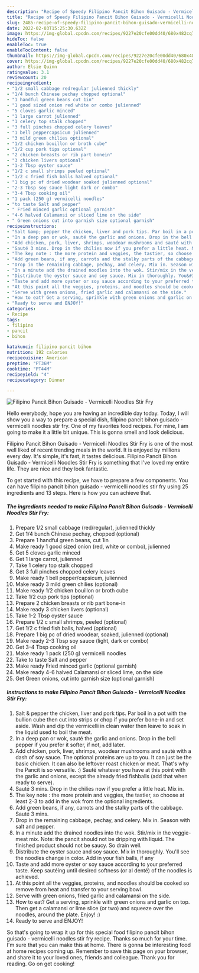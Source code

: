 ```yaml
---
description: "Recipe of Speedy Filipino Pancit Bihon Guisado - Vermicelli Noodles Stir Fry"
title: "Recipe of Speedy Filipino Pancit Bihon Guisado - Vermicelli Noodles Stir Fry"
slug: 2485-recipe-of-speedy-filipino-pancit-bihon-guisado-vermicelli-noodles-stir-fry
date: 2022-02-03T15:25:30.632Z
image: https://img-global.cpcdn.com/recipes/9227e20cfe00dd40/680x482cq70/filipino-pancit-bihon-guisado-vermicelli-noodles-stir-fry-recipe-main-photo.jpg
hideToc: false
enableToc: true
enableTocContent: false
thumbnail: https://img-global.cpcdn.com/recipes/9227e20cfe00dd40/680x482cq70/filipino-pancit-bihon-guisado-vermicelli-noodles-stir-fry-recipe-main-photo.jpg
cover: https://img-global.cpcdn.com/recipes/9227e20cfe00dd40/680x482cq70/filipino-pancit-bihon-guisado-vermicelli-noodles-stir-fry-recipe-main-photo.jpg
author: Elsie Quinn
ratingvalue: 3.1
reviewcount: 20
recipeingredient:
- "1/2 small cabbage redregular julienned thickly"
- "1/4 bunch Chinese pechay chopped optional"
- "1 handful green beans cut 1in"
- "1 good sized onion red white or combo julienned"
- "5 cloves garlic minced"
- "1 large carrot julienned"
- "1 celery top stalk chopped"
- "3 full pinches chopped celery leaves"
- "1 bell peppercapsicum julienned"
- "3 mild green chilies optional"
- "1/2 chicken bouillon or broth cube"
- "1/2 cup pork tips optional"
- "2 chicken breasts or rib part bonein"
- "3 chicken livers optional"
- "1-2 Tbsp oyster sauce"
- "1/2 c small shrimps peeled optional"
- "1/2 c fried fish balls halved optional"
- "1 big pc of dried woodear soaked julienned optional"
- "2-3 Tbsp soy sauce light dark or combo"
- "3-4 Tbsp cooking oil"
- "1 pack (250 g) vermicelli noodles"
- "to taste Salt and pepper"
- " Fried minced garlic optional garnish"
- "4-6 halved Calamansi or sliced lime on the side"
- " Green onions cut into garnish size optional garnish"
recipeinstructions:
- "Salt &amp; pepper the chicken, liver and pork tips. Par boil in a pot with the bullion cube then cut into strips or chop if you prefer bone-in and set aside. Wash and dip the vermicelli in clean water then leave to soak in the liquid used to boil the meat."
- "In a deep pan or wok, sauté the garlic and onions. Drop in the bell pepper if you prefer it softer, if not, add later."
- "Add chicken, pork, liver, shrimps, woodear mushrooms and sauté with a dash of soy sauce. The optional proteins are up to you. It can just be the basic chicken. It can also be leftover roast chicken or meat. That&#39;s why the Pancit is so versatile. :) Sauté whatever you have at this point with the garlic and onions, except the already fried fishballs (add that when ready to serve)."
- "Sauté 3 mins. Drop in the chilies now if you prefer a little heat. Mix in."
- "The key note : the more protein and veggies, the tastier, so choose at least 2-3 to add in the wok from the optional ingredients."
- "Add green beans, if any, carrots and the stalky parts of the cabbage. Sauté 3 mins."
- "Drop in the remaining cabbage, pechay, and celery. Mix in. Season with salt and pepper."
- "In a minute add the drained noodles into the wok. Stir/mix in the veggie-meat mix. Note: the pancit should not be dripping with liquid. The finished product should not be saucy. So drain well."
- "Distribute the oyster sauce and soy sauce. Mix in thoroughly. You&#39;ll see the noodles change in color. Add in your fish balls, if any"
- "Taste and add more oyster or soy sauce according to your preferred taste. Keep sautéing until desired softness (or al denté) of the noodles is achieved."
- "At this point all the veggies, proteins, and noodles should be cooked so remove from heat and transfer to your serving bowl."
- "Serve with green onions, fried garlic and calamansi on the side."
- "How to eat? Get a serving, sprinkle with green onions and garlic on top. Then get a calamansi or lime slice (or two) and squeeze over the noodles, around the plate. Enjoy! :)"
- "Ready to serve and ENJOY!"
categories:
- Recipe
tags:
- filipino
- pancit
- bihon

katakunci: filipino pancit bihon 
nutrition: 192 calories
recipecuisine: American
preptime: "PT36M"
cooktime: "PT44M"
recipeyield: "4"
recipecategory: Dinner

---
```



![Filipino Pancit Bihon Guisado - Vermicelli Noodles Stir Fry](https://img-global.cpcdn.com/recipes/9227e20cfe00dd40/680x482cq70/filipino-pancit-bihon-guisado-vermicelli-noodles-stir-fry-recipe-main-photo.jpg)

Hello everybody, hope you are having an incredible day today. Today, I will show you a way to prepare a special dish, filipino pancit bihon guisado - vermicelli noodles stir fry. One of my favorites food recipes. For mine, I am going to make it a little bit unique. This is gonna smell and look delicious.



Filipino Pancit Bihon Guisado - Vermicelli Noodles Stir Fry is one of the most well liked of recent trending meals in the world. It is enjoyed by millions every day. It's simple, it's fast, it tastes delicious. Filipino Pancit Bihon Guisado - Vermicelli Noodles Stir Fry is something that I've loved my entire life. They are nice and they look fantastic.


To get started with this recipe, we have to prepare a few components. You can have filipino pancit bihon guisado - vermicelli noodles stir fry using 25 ingredients and 13 steps. Here is how you can achieve that.

<!--inarticleads1-->

##### The ingredients needed to make Filipino Pancit Bihon Guisado - Vermicelli Noodles Stir Fry:

1. Prepare 1/2 small cabbage (red/regular), julienned thickly
1. Get 1/4 bunch Chinese pechay, chopped (optional)
1. Prepare 1 handful green beans, cut 1in
1. Make ready 1 good sized onion (red, white or combo), julienned
1. Get 5 cloves garlic minced
1. Get 1 large carrot, julienned
1. Take 1 celery top stalk chopped
1. Get 3 full pinches chopped celery leaves
1. Make ready 1 bell pepper/capsicum, julienned
1. Make ready 3 mild green chilies (optional)
1. Make ready 1/2 chicken bouillon or broth cube
1. Take 1/2 cup pork tips (optional)
1. Prepare 2 chicken breasts or rib part bone-in
1. Make ready 3 chicken livers (optional)
1. Take 1-2 Tbsp oyster sauce
1. Prepare 1/2 c small shrimps, peeled (optional)
1. Get 1/2 c fried fish balls, halved (optional)
1. Prepare 1 big pc of dried woodear, soaked, julienned (optional)
1. Make ready 2-3 Tbsp soy sauce (light, dark or combo)
1. Get 3-4 Tbsp cooking oil
1. Make ready 1 pack (250 g) vermicelli noodles
1. Take to taste Salt and pepper
1. Make ready  Fried minced garlic (optional garnish)
1. Make ready 4-6 halved Calamansi or sliced lime, on the side
1. Get  Green onions, cut into garnish size (optional garnish)




<!--inarticleads2-->

##### Instructions to make Filipino Pancit Bihon Guisado - Vermicelli Noodles Stir Fry:

1. Salt &amp; pepper the chicken, liver and pork tips. Par boil in a pot with the bullion cube then cut into strips or chop if you prefer bone-in and set aside. Wash and dip the vermicelli in clean water then leave to soak in the liquid used to boil the meat.
1. In a deep pan or wok, sauté the garlic and onions. Drop in the bell pepper if you prefer it softer, if not, add later.
1. Add chicken, pork, liver, shrimps, woodear mushrooms and sauté with a dash of soy sauce. The optional proteins are up to you. It can just be the basic chicken. It can also be leftover roast chicken or meat. That&#39;s why the Pancit is so versatile. :) Sauté whatever you have at this point with the garlic and onions, except the already fried fishballs (add that when ready to serve).
1. Sauté 3 mins. Drop in the chilies now if you prefer a little heat. Mix in.
1. The key note : the more protein and veggies, the tastier, so choose at least 2-3 to add in the wok from the optional ingredients.
1. Add green beans, if any, carrots and the stalky parts of the cabbage. Sauté 3 mins.
1. Drop in the remaining cabbage, pechay, and celery. Mix in. Season with salt and pepper.
1. In a minute add the drained noodles into the wok. Stir/mix in the veggie-meat mix. Note: the pancit should not be dripping with liquid. The finished product should not be saucy. So drain well.
1. Distribute the oyster sauce and soy sauce. Mix in thoroughly. You&#39;ll see the noodles change in color. Add in your fish balls, if any
1. Taste and add more oyster or soy sauce according to your preferred taste. Keep sautéing until desired softness (or al denté) of the noodles is achieved.
1. At this point all the veggies, proteins, and noodles should be cooked so remove from heat and transfer to your serving bowl.
1. Serve with green onions, fried garlic and calamansi on the side.
1. How to eat? Get a serving, sprinkle with green onions and garlic on top. Then get a calamansi or lime slice (or two) and squeeze over the noodles, around the plate. Enjoy! :)
1. Ready to serve and ENJOY!



So that's going to wrap it up for this special food filipino pancit bihon guisado - vermicelli noodles stir fry recipe. Thanks so much for your time. I'm sure that you can make this at home. There is gonna be interesting food at home recipes coming up. Remember to save this page on your browser, and share it to your loved ones, friends and colleague. Thank you for reading. Go on get cooking!
